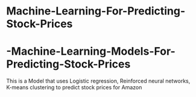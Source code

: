 # Machine-Learning-For-Predicting-Stock-Prices
# -Machine-Learning-Models-For-Predicting-Stock-Prices

This is a Model that uses Logistic regression, Reinforced neural networks, K-means clustering to predict stock prices for Amazon

